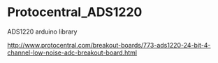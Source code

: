 Protocentral_ADS1220
====================

ADS1220 arduino library

http://www.protocentral.com/breakout-boards/773-ads1220-24-bit-4-channel-low-noise-adc-breakout-board.html
